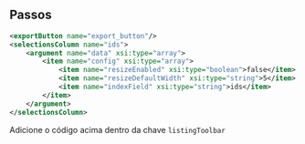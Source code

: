 ## Passos

```xml
<exportButton name="export_button"/>
<selectionsColumn name="ids">
    <argument name="data" xsi:type="array">
        <item name="config" xsi:type="array">
            <item name="resizeEnabled" xsi:type="boolean">false</item>
            <item name="resizeDefaultWidth" xsi:type="string">5</item>
            <item name="indexField" xsi:type="string">ids</item>
        </item>
    </argument>
</selectionsColumn>
```

Adicione o código acima dentro da chave `listingToolbar`